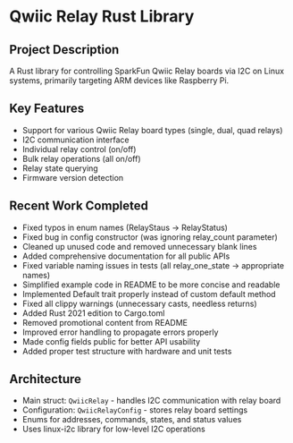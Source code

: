 # Qwiic Relay Rust Library

## Project Description

A Rust library for controlling SparkFun Qwiic Relay boards via I2C on Linux systems, primarily targeting ARM devices like Raspberry Pi.

## Key Features
- Support for various Qwiic Relay board types (single, dual, quad relays)
- I2C communication interface
- Individual relay control (on/off)
- Bulk relay operations (all on/off)
- Relay state querying
- Firmware version detection

## Recent Work Completed
- Fixed typos in enum names (RelayStaus → RelayStatus)
- Fixed bug in config constructor (was ignoring relay_count parameter)
- Cleaned up unused code and removed unnecessary blank lines
- Added comprehensive documentation for all public APIs
- Fixed variable naming issues in tests (all relay_one_state → appropriate names)
- Simplified example code in README to be more concise and readable
- Implemented Default trait properly instead of custom default method
- Fixed all clippy warnings (unnecessary casts, needless returns)
- Added Rust 2021 edition to Cargo.toml
- Removed promotional content from README
- Improved error handling to propagate errors properly
- Made config fields public for better API usability
- Added proper test structure with hardware and unit tests

## Architecture
- Main struct: `QwiicRelay` - handles I2C communication with relay board
- Configuration: `QwiicRelayConfig` - stores relay board settings
- Enums for addresses, commands, states, and status values
- Uses linux-i2c library for low-level I2C operations
